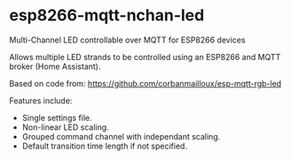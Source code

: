 # esp8266-mqtt-nchan-led
Multi-Channel LED controllable over MQTT for ESP8266 devices

Allows multiple LED strands to be controlled using an ESP8266 and MQTT broker (Home Assistant). 
   
Based on code from: https://github.com/corbanmailloux/esp-mqtt-rgb-led

Features include:

 - Single settings file.
 - Non-linear LED scaling.
 - Grouped command channel with independant scaling.
 - Default transition time length if not specified.